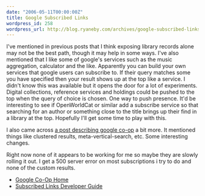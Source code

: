 ```yaml
---
date: "2006-05-11T00:00:00Z"
title: Google Subscribed Links
wordpress_id: 258
wordpress_url: http://blog.ryaneby.com/archives/google-subscribed-links/
---
```

I've mentioned in previous posts that I think exposing library records alone may not be the best path, though it may help in some ways. I've also mentioned that I like some of google's services such as the music aggregation, calculator and the like. Apparently you can build your own services that google users can subscribe to. If their query matches some you have specified then your result shows up at the top like a service. I didn't know this was available but it opens the door for a lot of experiments. Digital collections, reference services and holdings could be pushed to the top when the query of choice is chosen. One way to push presence. It'd be interesting to see if OpenWorldCat or similar add a subscribe service so that searching for an author or something close to the title brings up their find in a library at the top. Hopefully I'll get some time to play with this.

I also came across <a href="http://blog.outer-court.com/archive/2006-05-11-n40.html">a post describing google co-op</a> a bit more. It mentioned things like clustered results, meta-vertical-search, etc. Some interesting changes.

Right now none of it appears to be working for me so maybe they are slowly rolling it out. I get a 500 server error on most subscriptions i try to do and none of the custom results.

<ul>
<li><a href="http://www.google.com/coop">Google Co-Op Home</a></li>
<li><a href="http://www.google.com/coop/docs/guide_subscribed_links.html">Subscribed Links Developer Guide</a></li>
</ul>
